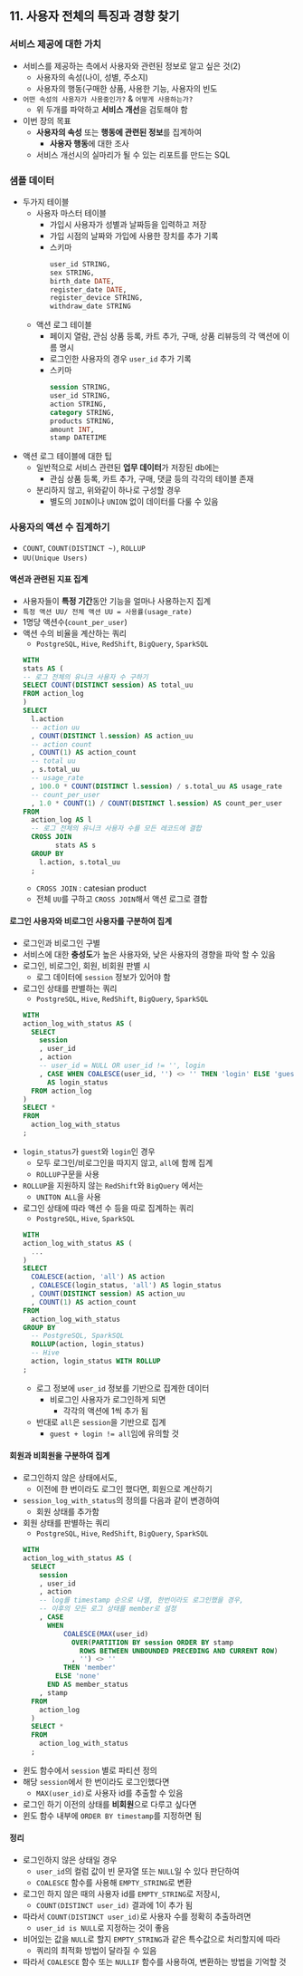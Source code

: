 ## 11. 사용자 전체의 특징과 경향 찾기
### 서비스 제공에 대한 가치
- 서비스를 제공하는 측에서 사용자와 관련된 정보로 알고 싶은 것(2)
    - 사용자의 속성(나이, 성별, 주소지)
    - 사용자의 행동(구매한 상품, 사용한 기능, 사용자의 빈도
- `어떤 속성의 사용자가 사용중인가?` & `어떻게 사용하는가?`
    - 위 두개를 파악하고 **서비스 개선**을 검토해야 함
- 이번 장의 목표
    - **사용자의 속성** 또는 **행동에 관련된 정보**를 집계하여
        - **사용자 행동**에 대한 조사
    - 서비스 개선시의 실마리가 될 수 있는 리포트를 만드는 SQL
    
### 샘플 데이터
- 두가지 테이블
    - 사용자 마스터 테이블
        - 가입시 사용자가 성별과 날짜등을 입력하고 저장
        - 가입 시점의 날짜와 가입에 사용한 장치를 추가 기록
        - 스키마
          ```sql
          user_id STRING,
          sex STRING,
          birth_date DATE,
          register_date DATE,
          register_device STRING,
          withdraw_date STRING
          ```
    - 액션 로그 테이블
        - 페이지 열람, 관심 상품 등록, 카트 추가, 구매, 상품 리뷰등의 각 액션에 이름 명시
        - 로그인한 사용자의 경우 `user_id` 추가 기록
        - 스키마
          ```sql
          session STRING,
          user_id STRING,
          action STRING,
          category STRING,
          products STRING,
          amount INT,
          stamp DATETIME
          ```
- 액션 로그 테이블에 대한 팁
  - 일반적으로 서비스 관련된 **업무 데이터**가 저장된 db에는
    - 관심 상품 등록, 카트 추가, 구매, 댓글 등의 각각의 테이블 존재
  - 분리하지 않고, 위와같이 하나로 구성할 경우
    - 별도의 `JOIN`이나 `UNION` 없이  데이터를 다룰 수 있음
    
### 사용자의 액션 수 집계하기
- `COUNT`, `COUNT(DISTINCT ~)`, `ROLLUP`
- `UU(Unique Users)`

#### 액션과 관련된 지표 집계
- 사용자들이 **특정 기간**동안 기능을 얼마나 사용하는지 집계
- `특정 액션 UU/ 전체 액션 UU = 사용률(usage_rate)`
- 1명당 액션수(`count_per_user`)
- 액션 수의 비율을 계산하는 쿼리
  - `PostgreSQL`, `Hive`, `RedShift`, `BigQuery`, `SparkSQL`
  ```sql
  WITH
  stats AS (
  -- 로그 전체의 유니크 사용자 수 구하기
  SELECT COUNT(DISTINCT session) AS total_uu
  FROM action_log
  )
  SELECT
    l.action
    -- action uu
    , COUNT(DISTINCT l.session) AS action_uu
    -- action count
    , COUNT(1) AS action_count
    -- total uu
    , s.total_uu
    -- usage_rate
    , 100.0 * COUNT(DISTINCT l.session) / s.total_uu AS usage_rate
    -- count_per_user
    , 1.0 * COUNT(1) / COUNT(DISTINCT l.session) AS count_per_user
  FROM
    action_log AS l
    -- 로그 전체의 유니크 사용자 수를 모든 레코드에 결합
    CROSS JOIN 
          stats AS s
    GROUP BY
      l.action, s.total_uu
    ;
  ```
  - `CROSS JOIN` : catesian product
  - 전체 `UU`를 구하고 `CROSS JOIN`해서 액션 로그로 결합

#### 로그인 사용자와 비로그인 사용자를 구분하여 집계
- 로그인과 비로그인 구별  
- 서비스에 대한 **충성도**가 높은 사용자와, 낮은 사용자의 경향을 파악 할 수 있음
- 로그인, 비로그인, 회원, 비회원 판별 시
  - 로그 데이터에 `session` 정보가 있어야 함
- 로그인 상태를 판별하는 쿼리
  - `PostgreSQL`, `Hive`, `RedShift`, `BigQuery`, `SparkSQL`
  ```sql
  WITH
  action_log_with_status AS (
    SELECT
      session
      , user_id
      , action
      -- user_id = NULL OR user_id != '', login
      , CASE WHEN COALESCE(user_id, '') <> '' THEN 'login' ELSE 'guest' END
        AS login_status
    FROM action_log
  )
  SELECT *
  FROM
    action_log_with_status
  ;
  ```
- `login_status`가 `guest`와 `login`인 경우
  - 모두 로그인/비로그인을 따지지 않고, `all`에 함께 집계
  - `ROLLUP`구문을 사용
- `ROLLUP`을 지원하지 않는 `RedShift`와 `BigQuery` 에서는
  - `UNITON ALL`을 사용
- 로그인 상태에 따라 액션 수 등을 따로 집계하는 쿼리
  - `PostgreSQL`, `Hive`, `SparkSQL`
  ```sql
  WITH
  action_log_with_status AS (
    ...
  )
  SELECT
    COALESCE(action, 'all') AS action
    , COALESCE(login_status, 'all') AS login_status
    , COUNT(DISTINCT session) AS action_uu
    , COUNT(1) AS action_count
  FROM
    action_log_with_status
  GROUP BY
    -- PostgreSQL, SparkSQL
    ROLLUP(action, login_status)
    -- Hive
    action, login_status WITH ROLLUP
  ;
  ```
  - 로그 정보에 `user_id` 정보를 기반으로 집계한 데이터
    - 비로그인 사용자가 로그인하게 되면  
      - 각각의 액션에 1씩 추가 됨
  - 반대로 `all`은 `session`을 기반으로 집계 
    - `guest + login != all`임에 유의할 것

#### 회원과 비회원을 구분하여 집계
- 로그인하지 않은 상태에서도, 
  - 이전에 한 번이라도 로그인 했다면, 회원으로 계산하기
- `session_log_with_status`의 정의를 다음과 같이 변경하여  
  - 회원 상태를 추가함
- 회원 상태를 판별하는 쿼리
  - `PostgreSQL`, `Hive`, `RedShift`, `BigQuery`, `SparkSQL`
  ```sql
  WITH
  action_log_with_status AS (
    SELECT
      session
      , user_id
      , action
      -- log를 timestamp 순으로 나열, 한번이라도 로그인했을 경우,
      -- 이후의 모든 로그 상태를 member로 설정
      , CASE
        WHEN
            COALESCE(MAX(user_id)
              OVER(PARTITION BY session ORDER BY stamp
                ROWS BETWEEN UNBOUNDED PRECEDING AND CURRENT ROW)
              , '') <> ''
            THEN 'member'
          ELSE 'none'
        END AS member_status
      , stamp
    FROM
      action_log
    )
    SELECT *
    FROM
      action_log_with_status
    ;
  ```
- 윈도 함수에서 `session` 별로 파티션 정의 
- 해당 `session`에서 한 번이라도 로그인했다면
  - `MAX(user_id)`로 사용자 id를 추출할 수 있음
- 로그인 하기 이전의 상태를 **비회원**으로 다루고 싶다면  
- 윈도 함수 내부에 `ORDER BY timestamp`를 지정하면 됨

#### 정리
- 로그인하지 않은 상태일 경우
  - `user_id`의 컬럼 값이 빈 문자열 또는 `NULL`일 수 있다 판단하여
  - `COALESCE` 함수를 사용해 `EMPTY_STRING`로 변환
- 로그인 하지 않은 때의 사용자 id를 `EMPTY_STRING`로 저장시,
  - `COUNT(DISTINCT user_id)` 결과에 1이 추가 됨
- 따라서 `COUNT(DISTINCT user_id)`로 사용자 수를 정확히 추출하려면
  - `user_id is NULL`로 지정하는 것이 좋음
- 비어있는 값을 `NULL`로 할지 `EMPTY_STRING`과 같은 특수값으로 처리할지에 따라  
  - 쿼리의 최적화 방법이 달라질 수 있음
- 따라서 `COALESCE` 함수 또는 `NULLIF` 함수를 사용하여, 변환하는 방법을 기억할 것
